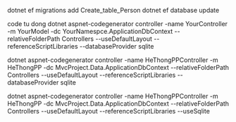 dotnet ef migrations add Create_table_Person
dotnet ef database update

code tu dong
dotnet aspnet-codegenerator controller -name YourController -m YourModel -dc YourNamespce.ApplicationDbContext --relativeFolderPath Controllers --useDefaultLayout --referenceScriptLibraries --databaseProvider sqlite

dotnet aspnet-codegenerator controller -name HeThongPPController -m HeThongPP -dc MvcProject.Data.ApplicationDbContext --relativeFolderPath Controllers --useDefaultLayout --referenceScriptLibraries --databaseProvider sqlite

dotnet aspnet-codegenerator controller -name HeThongPPController -m HeThongPP -dc MvcProject.Data.ApplicationDbContext --relativeFolderPath Controllers --useDefaultLayout --referenceScriptLibraries --useSqlite



